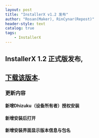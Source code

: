 ```yaml
---
layout: post
title: "InstallerX v1.2 发布"
author: "Rosan(Maker), RinCynar(Repost)"
header-style: text
catalog: true
tags:
    - InstallerX
---
```


## InstallerX 1.2 正式版发布,
## [下载该版本](/file/InstallerX-stable-v1.2.apk).

### 更新内容

#### 新增Dhizuku（设备所有者）授权安装

#### 新增安装后打开

#### 新增安装界面显示版本信息与包名

